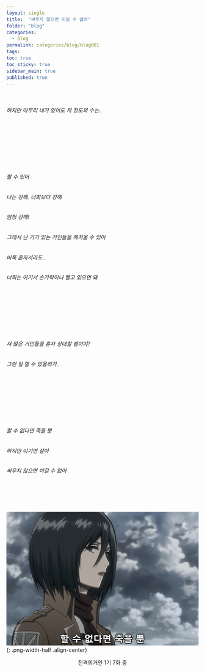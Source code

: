 ```yaml
---
layout: single
title:  "싸우지 않으면 이길 수 없어"
folder: "blog"
categories:
  - blog
permalink: categories/blog/blog001
tags: 
toc: true
toc_sticky: true
sidebar_main: true
published: true
---
```


<br>
<h6>하지만 아무리 네가 있어도 저 정도의 수는..</h6>
<br>
<br>
<br>
<br>
<br>
<br>
<h6>할 수 있어</h6>
<h6>나는 강해. 너희보다 강해</h6>
<h6>엄청 강해!</h6>
<h6>그래서 난 거기 있는 거인들을 해치울 수 있어</h6>
<h6>비록 혼자서라도..</h6>
<h6>너희는 여기서 손가락이나 빨고 있으면 돼</h6>
<br>
<br>
<br>
<br>
<br>
<br>
<h6>저 많은 거인들을 혼자 상대할 셈이야?</h6>
<h6>그런 일 할 수 있을리가..</h6>
<br>
<br>
<br>
<br>
<br>
<br>
<h6>할 수 없다면 죽을 뿐</h6>
<h6>하지만 이기면 살아</h6>
<h6>싸우지 않으면 이길 수 없어</h6>
<br>
<br>
<br>

![png](/assets/blog/1.png){: .png-width-half .align-center}

<div style="text-align: center"> 진격의거인 1기 7화 중 </div>
<br>
<br>
<br>
<br>